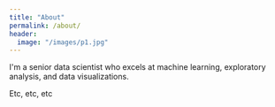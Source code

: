 ```yaml
---
title: "About"
permalink: /about/
header:
  image: "/images/p1.jpg"
---
```


I'm a senior data scientist who excels at machine learning, exploratory analysis, and data visualizations.

Etc, etc, etc
